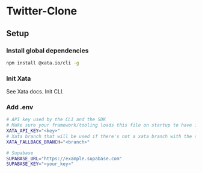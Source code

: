# Twitter-Clone

## Setup

### Install global dependencies

```bash
npm install @xata.io/cli -g
```

### Init Xata

See Xata docs. Init CLI.

### Add .env

```bash
# API key used by the CLI and the SDK
# Make sure your framework/tooling loads this file on startup to have it available for the SDK
XATA_API_KEY="<key>"
# Xata branch that will be used if there's not a xata branch with the same name as your git branch
XATA_FALLBACK_BRANCH="<branch>"

# Supabase
SUPABASE_URL="https://example.supabase.com"
SUPABASE_KEY="<your_key>"
```
